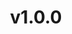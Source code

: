 ---
title: v1.0.0
description: PhysBoneを再設置する拡張
layout: post
sidebar: PBR_sidebar
folder: PBReplacer
---